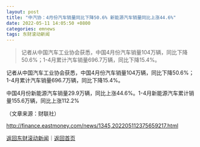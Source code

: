 ```yaml
---
layout: post
title: "中汽协：4月份汽车销量同比下降50.6% 新能源汽车销量同比上涨44.6%"
date: 2022-05-11 14:05:50 +0800
categories: emnews
tags: 东财滚动新闻
---
```

> 记者从中国汽车工业协会获悉，中国4月份汽车销量104万辆，同比下降50.6%；1-4月累计汽车销量696.7万辆，同比下降15.4%。

<p>记者从中国汽车工业协会获悉，中国4月份汽车销量104万辆，同比下降50.6%；1-4月累计汽车销量696.7万辆，同比下降15.4%。</p><p>中国4月份新能源汽车销量29.9万辆，同比上涨44.6%。1-4月新能源汽车累计销量155.6万辆，同比上涨112.2%</p><p class="em_media">（文章来源：财联社）</p>

<http://finance.eastmoney.com/news/1345,202205112375659217.html>

[返回东财滚动新闻](//finews.withounder.com/emnews/)｜[返回首页](//finews.withounder.com/)